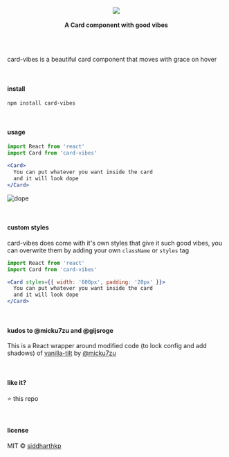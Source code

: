 <p align="center">
  <img src="https://user-images.githubusercontent.com/1863771/40743021-f8bcbbd2-646d-11e8-9301-2f24552ff763.gif"/>
  <br><br>
  <b>A Card component with good vibes</b>
  <br><br>
</p>

&nbsp;

card-vibes is a beautiful card component that moves with grace on hover

&nbsp;

#### install

```
npm install card-vibes
```

&nbsp;

#### usage

```jsx
import React from 'react'
import Card from 'card-vibes'

<Card>
  You can put whatever you want inside the card
  and it will look dope
</Card>
```

![dope](https://user-images.githubusercontent.com/1863771/40743011-f2b20666-646d-11e8-9403-25d5710abf2f.gif)

&nbsp;

#### custom styles

card-vibes does come with it's own styles that give it such good vibes, you can overwrite them by adding your own `className` or `styles` tag

```jsx
import React from 'react'
import Card from 'card-vibes'

<Card styles={{ width: '600px', padding: '20px' }}>
  You can put whatever you want inside the card
  and it will look dope
</Card>
```

&nbsp;

#### kudos to @micku7zu and @gijsroge

This is a React wrapper around modified code (to lock config and add shadows) of [vanilla-tilt](https://github.com/micku7zu/vanilla-tilt.js) by [@micku7zu](https://github.com/micku7zu)

&nbsp;

#### like it?

:star: this repo

&nbsp;

#### license

MIT © [siddharthkp](https://github.com/siddharthkp)
